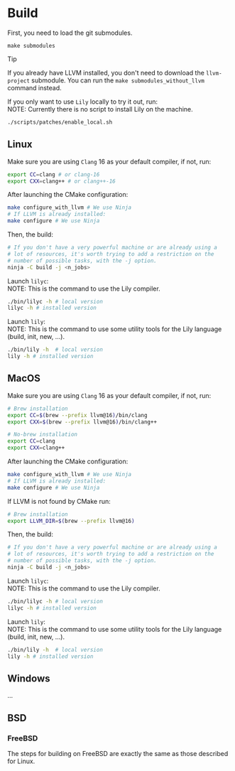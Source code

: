 # Build

First, you need to load the git submodules.

```
make submodules
```

> [!TIP]
> If you already have LLVM installed, you don't need to download the `llvm-project` submodule.
> You can run the `make submodules_without_llvm` command instead.

If you only want to use `Lily` locally to try it out, run:<br>
NOTE: Currently there is no script to install Lily on the machine.

```bash
./scripts/patches/enable_local.sh
```

## Linux

Make sure you are using `Clang` 16 as your default compiler, if not, run:

```bash
export CC=clang # or clang-16
export CXX=clang++ # or clang++-16
```

After launching the CMake configuration:

```bash
make configure_with_llvm # We use Ninja
# If LLVM is already installed:
make configure # We use Ninja
```

Then, the build:

```bash
# If you don't have a very powerful machine or are already using a
# lot of resources, it's worth trying to add a restriction on the
# number of possible tasks, with the -j option.
ninja -C build -j <n_jobs>
```

Launch `lilyc`:<br>
NOTE: This is the command to use the Lily compiler.

```bash
./bin/lilyc -h # local version
lilyc -h # installed version
```

Launch `lily`:<br>
NOTE: This is the command to use some utility tools for the Lily language (build, init, new, ...).

```bash
./bin/lily -h  # local version
lily -h # installed version
```

## MacOS

Make sure you are using `Clang` 16 as your default compiler, if not, run:

```bash
# Brew installation
export CC=$(brew --prefix llvm@16)/bin/clang 
export CXX=$(brew --prefix llvm@16)/bin/clang++ 

# No-brew installation
export CC=clang
export CXX=clang++ 
```

After launching the CMake configuration:

```bash
make configure_with_llvm # We use Ninja
# If LLVM is already installed:
make configure # We use Ninja
```

If LLVM is not found by CMake run:

```bash
# Brew installation
export LLVM_DIR=$(brew --prefix llvm@16)
```

Then, the build:

```bash
# If you don't have a very powerful machine or are already using a
# lot of resources, it's worth trying to add a restriction on the
# number of possible tasks, with the -j option.
ninja -C build -j <n_jobs>
```

Launch `lilyc`:<br>
NOTE: This is the command to use the Lily compiler.

```bash
./bin/lilyc -h # local version
lilyc -h # installed version
```

Launch `lily`:<br>
NOTE: This is the command to use some utility tools for the Lily language (build, init, new, ...).

```bash
./bin/lily -h  # local version
lily -h # installed version
```

## Windows

...

## BSD

### FreeBSD

The steps for building on FreeBSD are exactly the same as those described for Linux.
